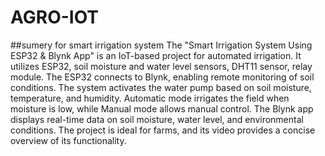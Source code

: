 # AGRO-IOT
##sumery for smart irrigation system
The "Smart Irrigation System Using ESP32 & Blynk App" is an IoT-based project for automated irrigation. It utilizes ESP32, soil moisture and water level sensors, DHT11 sensor, relay module. The ESP32 connects to Blynk, enabling remote monitoring of soil conditions. The system activates the water pump based on soil moisture, temperature, and humidity. Automatic mode irrigates the field when moisture is low, while Manual mode allows manual control. The Blynk app displays real-time data on soil moisture, water level, and environmental conditions. The project is ideal for farms, and its video provides a concise overview of its functionality.
